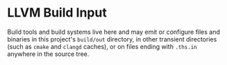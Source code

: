 # LLVM Build Input

Build tools and build systems live here and may
emit or configure files and binaries in this
project's `build/out` directory, in other
transient directories (such as `cmake` and
`clangd` caches), or on files ending with
`.ths.in` anywhere in the source tree.
